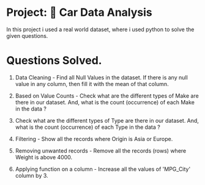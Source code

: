 # Project: 🚗 Car Data Analysis

In this project i used a real world dataset, where i used python to solve the given questions.

# Questions Solved.

 1) Data Cleaning - Find all Null Values in the dataset. If there is any null value in any column, then fill it with the mean of that column.

 2) Based on Value Counts - Check what are the different types of Make are there in our dataset. And, what is the count (occurrence) of each Make in the data ?

 3) Check what are the different types of Type are there in our dataset. And, what is the count (occurrence) of each Type in the data ?

 4) Filtering - Show all the records where Origin is Asia or Europe.

 5) Removing unwanted records  - Remove all the records (rows) where Weight is above 4000.

 6) Applying function on a column - Increase all the values of 'MPG_City' column by 3.
